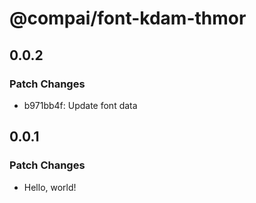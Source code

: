 # @compai/font-kdam-thmor

## 0.0.2

### Patch Changes

- b971bb4f: Update font data

## 0.0.1

### Patch Changes

- Hello, world!
